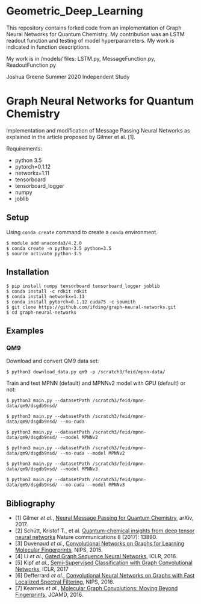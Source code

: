 # Geometric_Deep_Learning

This repository contains forked code from an implementation of Graph Neural Networks for Quantum Chemistry.  My contribution was an LSTM readout function and testing of model hyperparameters.  My work is indicated in function descriptions.

My work is in /models/ files: LSTM.py, MessageFunction.py, ReadoutFunction.py

Joshua Greene
Summer 2020
Independent Study

# Graph Neural Networks for Quantum Chemistry

Implementation and modification of Message Passing Neural Networks as explained in the article proposed by Gilmer et al. [1].

Requirements:
- python 3.5
- pytorch=0.1.12
- networkx=1.11
- tensorboard
- tensorboard_logger
- numpy
- joblib


## Setup

Using `conda create` command to create a `conda` environment.

    $ module add anaconda3/4.2.0
    $ conda create -n python-3.5 python=3.5
    $ source activate python-3.5


## Installation

    $ pip install numpy tensorboard tensorboard_logger joblib
    $ conda install -c rdkit rdkit 
    $ conda install networkx=1.11
    $ conda install pytorch=0.1.12 cuda75 -c soumith
    $ git clone https://github.com/ifding/graph-neural-networks.git
    $ cd graph-neural-networks


## Examples

### QM9

Download and convert QM9 data set:

    $ python3 download_data.py qm9 -p /scratch3/feid/mpnn-data/

Train and test MPNN (default) and MPNNv2 model with GPU (default) or not:

    $ python3 main.py --datasetPath /scratch3/feid/mpnn-data/qm9/dsgdb9nsd/

    $ python3 main.py --datasetPath /scratch3/feid/mpnn-data/qm9/dsgdb9nsd/ --no-cuda
    
    $ python3 main.py --datasetPath /scratch3/feid/mpnn-data/qm9/dsgdb9nsd/ --model MPNNv2
        
    $ python3 main.py --datasetPath /scratch3/feid/mpnn-data/qm9/dsgdb9nsd/ --no-cuda --model MPNNv2

    $ python3 main.py --datasetPath /scratch3/feid/mpnn-data/qm9/dsgdb9nsd/ --model MPNNv3
        
    $ python3 main.py --datasetPath /scratch3/feid/mpnn-data/qm9/dsgdb9nsd/ --no-cuda --model MPNNv3


## Bibliography

- [1] Gilmer *et al.*, [Neural Message Passing for Quantum Chemistry](https://arxiv.org/pdf/1704.01212.pdf), arXiv, 2017.
- [2] Schütt, Kristof T., et al. [Quantum-chemical insights from deep tensor neural networks](https://www.nature.com/articles/ncomms13890.pdf) Nature communications 8 (2017): 13890.
- [3] Duvenaud *et al.*, [Convolutional Networks on Graphs for Learning Molecular Fingerprints](https://arxiv.org/abs/1606.09375), NIPS, 2015.
- [4] Li *et al.*, [Gated Graph Sequence Neural Networks](https://arxiv.org/abs/1511.05493), ICLR, 2016. 
- [5] Kipf *et al.*, [Semi-Supervised Classification with Graph Convolutional Networks](https://arxiv.org/abs/1609.02907), ICLR, 2017
- [6] Defferrard *et al.*, [Convolutional Neural Networks on Graphs with Fast Localized Spectral Filtering](https://arxiv.org/abs/1606.09375), NIPS, 2016. 
- [7] Kearnes *et al.*, [Molecular Graph Convolutions: Moving Beyond Fingerprints](https://arxiv.org/abs/1603.00856), JCAMD, 2016. 
